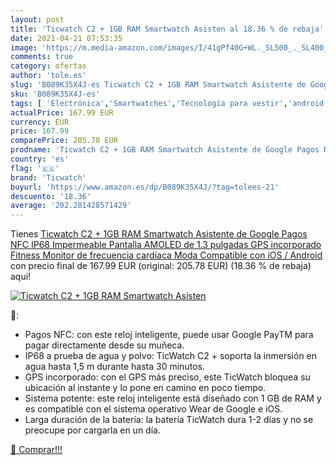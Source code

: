 ```yaml
---
layout: post
title: 'Ticwatch C2 + 1GB RAM Smartwatch Asisten al 18.36 % de rebaja'
date: 2021-04-21 07:53:35
image: 'https://m.media-amazon.com/images/I/41gPf40G+WL._SL500_._SL400_.jpg'
comments: true
category: ofertas
author: 'tole.es'
slug: 'B089K35X4J-es Ticwatch C2 + 1GB RAM Smartwatch Asistente de Google Pagos...'
sku: 'B089K35X4J-es'
tags: [ 'Electrónica','Smartwatches','Tecnología para vestir','android','ticwatch', ]
actualPrice: 167.99 EUR
currency: EUR
price: 167.99
comparePrice: 205.78 EUR
prodname: 'Ticwatch C2 + 1GB RAM Smartwatch Asistente de Google Pagos NFC IP68 Impermeable Pantalla AMOLED de 1.3 pulgadas GPS incorporado Fitness Monitor de frecuencia cardíaca Moda Compatible con iOS / Android'
country: 'es'
flag: '🇪🇸'
brand: 'Ticwatch'
buyurl: 'https://www.amazon.es/dp/B089K35X4J/?tag=tolees-21'
descuento: '18.36'
average: '202.281428571429'
---
```


Tienes [Ticwatch C2 + 1GB RAM Smartwatch Asistente de Google Pagos NFC IP68 Impermeable Pantalla AMOLED de 1.3 pulgadas GPS incorporado Fitness Monitor de frecuencia cardíaca Moda Compatible con iOS / Android](https://www.amazon.es/dp/B089K35X4J/?tag=tolees-21) con precio final de  167.99 EUR (original: 205.78 EUR) (18.36 %  de rebaja) aqui!

[![Ticwatch C2 + 1GB RAM Smartwatch Asisten](https://m.media-amazon.com/images/I/41gPf40G+WL._SL500_._SL400_.jpg)](https://www.amazon.es/dp/B089K35X4J/?tag=tolees-21)

🔎:

- Pagos NFC: con este reloj inteligente, puede usar Google PayTM para pagar directamente desde su muñeca.
- IP68 a prueba de agua y polvo: TicWatch C2 + soporta la inmersión en agua hasta 1,5 m durante hasta 30 minutos.
- GPS incorporado: con el GPS más preciso, este TicWatch bloquea su ubicación al instante y lo pone en camino en poco tiempo.
- Sistema potente: este reloj inteligente está diseñado con 1 GB de RAM y es compatible con el sistema operativo Wear de Google e iOS.
- Larga duración de la batería: la batería TicWatch dura 1-2 días y no se preocupe por cargarla en un día.

[🛒 Comprar!!!](https://www.amazon.es/dp/B089K35X4J/?tag=tolees-21)
